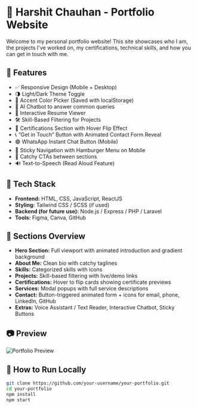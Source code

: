 # 💼 Harshit Chauhan - Portfolio Website

Welcome to my personal portfolio website! This site showcases who I am, the projects I've worked on, my certifications, technical skills, and how you can get in touch with me.

## 📌 Features

- ✅ Responsive Design (Mobile + Desktop)
- 🌗 Light/Dark Theme Toggle
- 🎨 Accent Color Picker (Saved with localStorage)
- 🧠 AI Chatbot to answer common queries
- 🧩 Interactive Resume Viewer
- 🛠️ Skill-Based Filtering for Projects
- 🧾 Certifications Section with Hover Flip Effect
- 📞 “Get in Touch” Button with Animated Contact Form Reveal
- 🟢 WhatsApp Instant Chat Button (Mobile)
- 🧭 Sticky Navigation with Hamburger Menu on Mobile
- 📣 Catchy CTAs between sections
- 🔊 Text-to-Speech (Read Aloud Feature)

## 🧠 Tech Stack

- **Frontend:** HTML, CSS, JavaScript, ReactJS
- **Styling:** Tailwind CSS / SCSS (if used)
- **Backend (for future use):** Node.js / Express / PHP / Laravel
- **Tools:** Figma, Canva, GitHub

## 📂 Sections Overview

- **Hero Section:** Full viewport with animated introduction and gradient background
- **About Me:** Clean bio with catchy taglines
- **Skills:** Categorized skills with icons
- **Projects:** Skill-based filtering with live/demo links
- **Certifications:** Hover to flip cards showing certificate previews
- **Services:** Modal popups with full service descriptions
- **Contact:** Button-triggered animated form + icons for email, phone, LinkedIn, GitHub
- **Extras:** Voice Assistant / Text Reader, Interactive Chatbot, Sticky Buttons

## 📷 Preview

![Portfolio Preview](link-to-your-screenshot-or-gif)

## 🚀 How to Run Locally

```bash
git clone https://github.com/your-username/your-portfolio.git
cd your-portfolio
npm install
npm start
